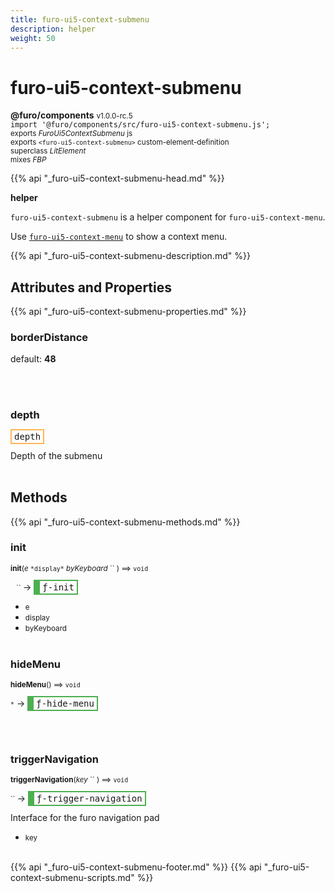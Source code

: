 ```yaml
---
title: furo-ui5-context-submenu
description: helper
weight: 50
---
```


# furo-ui5-context-submenu
**@furo/components** <small>v1.0.0-rc.5</small>
<br>`import '@furo/components/src/furo-ui5-context-submenu.js';`<small>
<br>exports *FuroUi5ContextSubmenu* js
<br>exports `<furo-ui5-context-submenu>` custom-element-definition
<br>superclass *LitElement*
<br> mixes *FBP*</small>

{{% api "_furo-ui5-context-submenu-head.md" %}}

**helper**

`furo-ui5-context-submenu` is a helper component for `furo-ui5-context-menu`.

Use [`furo-ui5-context-menu`](?t=FuroUi5ContextMenu) to show a context menu.

{{% api "_furo-ui5-context-submenu-description.md" %}}


## Attributes and Properties
{{% api "_furo-ui5-context-submenu-properties.md" %}}







### **borderDistance**
default: **48**</small>


<br><br>

### **depth**

<span  style="border-width:2px; border-style: solid;border-color:  rgb(255, 182, 91);font-family:monospace; padding:2px 4px;">depth</span>
</small>

Depth of the submenu
<br><br>

## Methods
{{% api "_furo-ui5-context-submenu-methods.md" %}}



### **init**
<small>**init**(*e* `` *display* `` *byKeyboard* `` ) ⟹ `void`</small>

<small>`` `` `` </small> →
<span  style="border-width:2px 2px 2px 10px; border-style: solid;border-color:  rgb(76, 175, 80);font-family:monospace; padding:2px 4px;">ƒ-init</span>



- <small>e </small>
- <small>display </small>
- <small>byKeyboard </small>
<br><br>

### **hideMenu**
<small>**hideMenu**() ⟹ `void`</small>

<small>`*`</small> →
<span  style="border-width:2px 2px 2px 10px; border-style: solid;border-color:  rgb(76, 175, 80);font-family:monospace; padding:2px 4px;">ƒ-hide-menu</span>



<br><br>

### **triggerNavigation**
<small>**triggerNavigation**(*key* `` ) ⟹ `void`</small>

<small>`` </small> →
<span  style="border-width:2px 2px 2px 10px; border-style: solid;border-color:  rgb(76, 175, 80);font-family:monospace; padding:2px 4px;">ƒ-trigger-navigation</span>

Interface for the furo navigation pad

- <small>key </small>
<br><br>






{{% api "_furo-ui5-context-submenu-footer.md" %}}
{{% api "_furo-ui5-context-submenu-scripts.md" %}}
